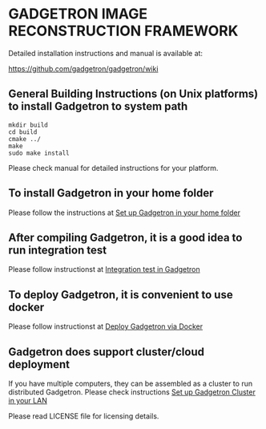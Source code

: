 GADGETRON IMAGE RECONSTRUCTION FRAMEWORK
=========================================

Detailed installation instructions and manual is available at:

https://github.com/gadgetron/gadgetron/wiki

General Building Instructions (on Unix platforms) to install Gadgetron to system path
-------------------------------------------------

```
mkdir build
cd build
cmake ../
make
sudo make install
```

Please check manual for detailed instructions for your platform.

To install Gadgetron in your home folder
-------------------------------------------------
Please follow the instructions at [Set up Gadgetron in your home folder](https://github.com/gadgetron/gadgetron/wiki/Visual-debug-Gadgetron-in-Ubuntu-using-Eclipse)

After compiling Gadgetron, it is a good idea to run integration test
-------------------------------------------------
Please follow instructionst at [Integration test in Gadgetron](https://github.com/gadgetron/gadgetron/wiki/Integration-test-in-Gadgetron)

To deploy Gadgetron, it is convenient to use docker
-------------------------------------------------
Please follow instructionst at [Deploy Gadgetron via Docker](https://github.com/gadgetron/gadgetron/wiki/Using-Docker)

Gadgetron does support cluster/cloud deployment
-------------------------------------------------
If you have multiple computers, they can be assembled as a cluster to run distributed Gadgetron. Please check instructions [Set up Gadgetron Cluster in your LAN](https://github.com/gadgetron/gadgetron/wiki/How-to-set-up-Gadgetron-cloud-in-the-LAN-environment)

Please read LICENSE file for licensing details.
